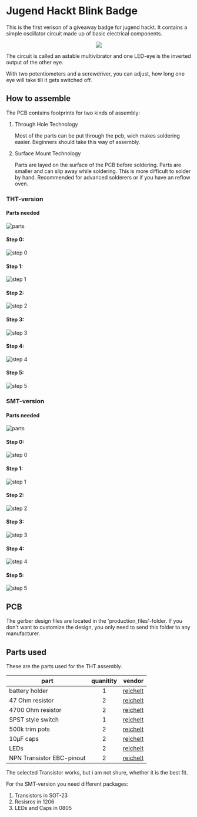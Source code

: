 # Jugend Hackt Blink Badge

This is the first verison of a giveaway badge for jugend hackt.
It contains a simple oscillator circuit made up of basic electrical components.

<p align=center>
<img src="img/circuit.svg"></img>
</p>

The circuit is called an astable multivibrator and one LED-eye is the inverted output of the other eye.

With two potentiometers and a screwdriver, you can adjust, how long one eye will take till it gets switched off.


## How to assemble
The PCB contains footprints for two kinds of assembly:
1. Through Hole Technology

   Most of the parts can be put through the pcb, wich makes soldering easier.
   Beginners should take this way of assembly.
   
2. Surface Mount Technology

   Parts are layed on the surface of the PCB before soldering.
   Parts are smaller and can slip away while soldering. 
   This is more difficult to solder by hand. Recommended for advanced solderers or if you have an reflow oven.

### THT-version

#### Parts needed
![parts](img/THT_needed.svg)
#### Step 0:
![step 0](img/THT_step00.svg "step 0")
#### Step 1:
![step 1](img/THT_step01.svg "step 1")
#### Step 2:
![step 2](img/THT_step02.svg "step 2")
#### Step 3:
![step 3](img/THT_step03.svg "step 3")
#### Step 4:
![step 4](img/THT_step04.svg "step 4")
#### Step 5:
![step 5](img/THT_step05.svg "step 5")


### SMT-version
#### Parts needed
![parts](img/SMT_needed.svg)
#### Step 0:
![step 0](img/SMT_step00.svg "step 0")
#### Step 1:
![step 1](img/SMT_step01.svg "step 1")
#### Step 2:
![step 2](img/SMT_step02.svg "step 2")
#### Step 3:
![step 3](img/SMT_step03.svg "step 3")
#### Step 4:
![step 4](img/SMT_step04.svg "step 4")
#### Step 5:
![step 5](img/SMT_step05.svg "step 5")


## PCB
The gerber design files are located in the 'production_files'-folder. If you don't want to customize the design, you only need to  send this folder to any manufacturer.

## Parts used
These are the parts used for the THT assembly.

| part | quanitity | vendor |
| ---- | :-------: | -----: |
| battery holder | 1 | [reichelt](https://www.reichelt.de/knopfzellenclip-fuer-20-mm-smd-kzh-20smd-p56574.html?&trstct=pol_3)|
| 47 Ohm resistor | 2 | [reichelt](https://www.reichelt.de/widerstand-kohleschicht-47-ohm-0207-250-mw-5-1-4w-47-p1431.html) |
| 4700 Ohm resistor| 2 | [reichelt](https://www.reichelt.de/widerstand-kohleschicht-4-7-kohm-0207-250-mw-5-1-4w-4-7k-p1425.html) |
| SPST style switch | 1 | [reichelt](https://www.reichelt.de/schiebeschalter-1x-um-stehend-print-rm-2-54-ss-esp101-p112178.html)|
| 500k trim pots | 2 | [reichelt](https://www.reichelt.de/einstellpotentiometer-liegend-500-kohm-9-mm-acp-9-l-500k-p110255.html)|
| 10µF caps | 2 | [reichelt](https://www.reichelt.de/elko-radial-10-uf-50-v-105-c-low-esr-fr-a-10u-50-p200268.html)| 
| LEDs | 2 | [reichelt](https://www.reichelt.de/led-5-mm-bedrahtet-rot-4-5-mcd-60-led-5mm-rt-p10233.html?&trstct=pos_0) |
| NPN Transistor EBC-pinout | 2 | [reichelt](https://www.reichelt.de/bipolartransistor-npn-300v-0-5a-0-625w-to-92-mpsa-42-p13112.html) |


The selected Transistor works, but i am not shure, whether it is the best fit.

For the SMT-version you need different packages:
1. Transistors in SOT-23
2. Resisros in 1206
3. LEDs and Caps in 0805
